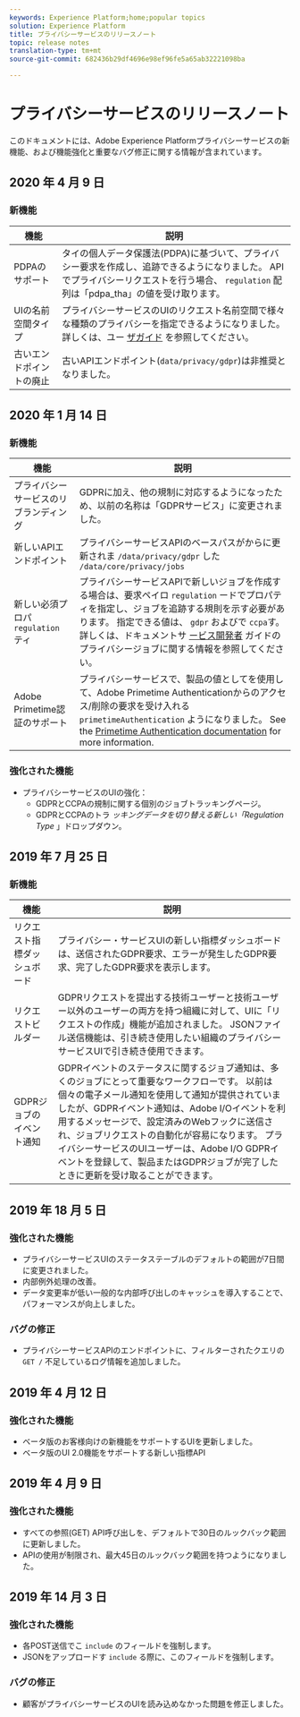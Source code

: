 ```yaml
---
keywords: Experience Platform;home;popular topics
solution: Experience Platform
title: プライバシーサービスのリリースノート
topic: release notes
translation-type: tm+mt
source-git-commit: 682436b29df4696e98ef96fe5a65ab32221098ba

---
```



# プライバシーサービスのリリースノート

このドキュメントには、Adobe Experience Platformプライバシーサービスの新機能、および機能強化と重要なバグ修正に関する情報が含まれています。

## 2020 年 4 月 9 日

### 新機能

| 機能 | 説明 |
| --- | --- |
| PDPAのサポート | タイの個人データ保護法(PDPA)に基づいて、プライバシー要求を作成し、追跡できるようになりました。 APIでプライバシーリクエストを行う場合、 `regulation` 配列は「pdpa_tha」の値を受け取ります。 |
| UIの名前空間タイプ | プライバシーサービスのUIのリクエスト名前空間で様々な種類のプライバシーを指定できるようになりました。 詳しくは、ユー [ザガイド](ui/user-guide.md) を参照してください。 |
| 古いエンドポイントの廃止 | 古いAPIエンドポイント(`data/privacy/gdpr`)は非推奨となりました。 |

## 2020 年 1 月 14 日

### 新機能

| 機能 | 説明 |
| --- | --- |
| プライバシーサービスのリブランディング | GDPRに加え、他の規制に対応するようになったため、以前の名称は「GDPRサービス」に変更されました。 |
| 新しいAPIエンドポイント | プライバシーサービスAPIのベースパスがからに更新されま `/data/privacy/gdpr` した `/data/core/privacy/jobs` |
| 新しい必須プロパ `regulation` ティ | プライバシーサービスAPIで新しいジョブを作成する場合は、要求ペイロ `regulation` ードでプロパティを指定し、ジョブを追跡する規則を示す必要があります。 指定できる値は、 `gdpr` およびで `ccpa`す。 詳しくは、ドキュメントサ [ービス開発者](api/privacy-jobs.md) ガイドのプライバシージョブに関する情報を参照してください。 |
| Adobe Primetime認証のサポート | プライバシーサービスで、製品の値としてを使用して、Adobe Primetime Authenticationからのアクセス/削除の要求を受け入れる `primetimeAuthentication` ようになりました。 See the [Primetime Authentication documentation](http://tve.helpdocsonline.com/how-to-make-a-privacy-request) for more information. |

### 強化された機能

* プライバシーサービスのUIの強化：
   * GDPRとCCPAの規制に関する個別のジョブトラッキングページ。
   * GDPRとCCPAのトラ _ッキングデータを切り替える新しい「Regulation Type_ 」ドロップダウン。

## 2019 年 7 月 25 日

### 新機能

| 機能 | 説明 |
| --- | --- |
| リクエスト指標ダッシュボード | プライバシー・サービスUIの新しい指標ダッシュボードは、送信されたGDPR要求、エラーが発生したGDPR要求、完了したGDPR要求を表示します。 |
| リクエストビルダー | GDPRリクエストを提出する技術ユーザーと技術ユーザー以外のユーザーの両方を持つ組織に対して、UIに「リクエストの作成」機能が追加されました。 JSONファイル送信機能は、引き続き使用したい組織のプライバシーサービスUIで引き続き使用できます。 |
| GDPRジョブのイベント通知 | GDPRイベントのステータスに関するジョブ通知は、多くのジョブにとって重要なワークフローです。 以前は個々の電子メール通知を使用して通知が提供されていましたが、GDPRイベント通知は、Adobe I/Oイベントを利用するメッセージで、設定済みのWebフックに送信され、ジョブリクエストの自動化が容易になります。 プライバシーサービスのUIユーザーは、Adobe I/O GDPRイベントを登録して、製品またはGDPRジョブが完了したときに更新を受け取ることができます。 |

## 2019 年 18 月 5 日

### 強化された機能

* プライバシーサービスUIのステータステーブルのデフォルトの範囲が7日間に変更されました。
* 内部例外処理の改善。
* データ変更率が低い一般的な内部呼び出しのキャッシュを導入することで、パフォーマンスが向上しました。

### バグの修正

* プライバシーサービスAPIのエンドポイントに、フィルターされたクエリの `GET /` 不足しているログ情報を追加しました。

## 2019 年 4 月 12 日

### 強化された機能

* ベータ版のお客様向けの新機能をサポートするUIを更新しました。
* ベータ版のUI 2.0機能をサポートする新しい指標API

## 2019 年 4 月 9 日

### 強化された機能

* すべての参照(GET) API呼び出しを、デフォルトで30日のルックバック範囲に更新しました。
* APIの使用が制限され、最大45日のルックバック範囲を持つようになりました。

## 2019 年 14 月 3 日

### 強化された機能

* 各POST送信でこ `include` のフィールドを強制します。
* JSONをアップロードす `include` る際に、このフィールドを強制します。

### バグの修正

* 顧客がプライバシーサービスのUIを読み込めなかった問題を修正しました。